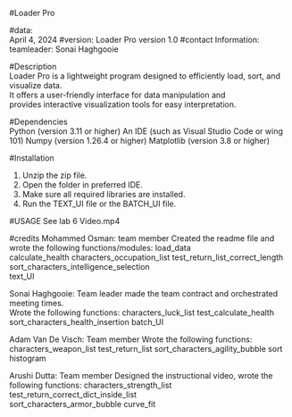 #Loader Pro
  
#data:   
    April 4, 2024
#version:
    Loader Pro version 1.0
#contact Information:
    teamleader: Sonai Haghgooie
  
#Description  
    Loader Pro is a lightweight program designed to efficiently load, sort,
    and visualize data.  
    It offers a user-friendly interface for data manipulation and  
    provides interactive visualization tools for easy interpretation.  
  
#Dependencies  
    Python (version 3.11 or higher)
    An IDE (such as Visual Studio Code or wing 101)
    Numpy (version 1.26.4 or higher)
    Matplotlib (version 3.8 or higher) 
  
#Installation 
  1. Unzip the zip file.
  2. Open the folder in preferred IDE. 
  3. Make sure all required libraries are installed.  
  4. Run the TEXT_UI file or the BATCH_UI file. 
  
#USAGE 
  See lab 6 Video.mp4

  
#credits 
  Mohammed Osman: team member 
  Created the readme file and wrote the following functions/modules:
  load_data  
  calculate_health 
  characters_occupation_list 
  test_return_list_correct_length
  sort_characters_intelligence_selection  
  text_UI 
  
  Sonai Haghgooie: Team leader
  made the team contract and orchestrated meeting times.  
  Wrote the following functions: 
  characters_luck_list
  test_calculate_health
  sort_characters_health_insertion
  batch_UI
  
  Adam Van De Visch: Team member
  Wrote the following functions:
  characters_weapon_list
  test_return_list
  sort_characters_agility_bubble
  sort 
  histogram
  
  Arushi Dutta: Team member
  Designed the instructional video, wrote the following functions:
  characters_strength_list
  test_return_correct_dict_inside_list    
  sort_characters_armor_bubble
  curve_fit
  
  

  
  
  
  
  
